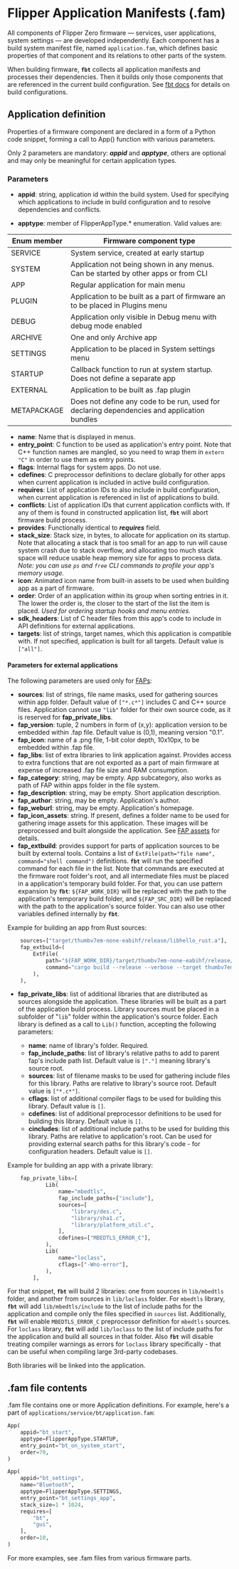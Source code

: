 # Flipper Application Manifests (.fam)

All components of Flipper Zero firmware — services, user applications, system settings — are developed independently. Each component has a build system manifest file, named `application.fam`, which defines basic properties of that component and its relations to other parts of the system.

When building firmware, **`fbt`** collects all application manifests and processes their dependencies. Then it builds only those components that are referenced in the current build configuration. See [fbt docs](./fbt.md#firmware-application-set) for details on build configurations.

## Application definition

Properties of a firmware component are declared in a form of a Python code snippet, forming a call to App() function with various parameters. 

Only 2 parameters are mandatory: ***appid*** and ***apptype***, others are optional and may only be meaningful for certain application types.

### Parameters

* **appid**: string, application id within the build system. Used for specifying which applications to include in build configuration and to resolve dependencies and conflicts.

* **apptype**: member of FlipperAppType.* enumeration. Valid values are:

| Enum member  | Firmware component type  |
|--------------|--------------------------|
| SERVICE      | System service, created at early startup  |
| SYSTEM       | Application not being shown in any menus. Can be started by other apps or from CLI  |
| APP          | Regular application for main menu |
| PLUGIN       | Application to be built as a part of firmware an to be placed in Plugins menu |
| DEBUG        | Application only visible in Debug menu with debug mode enabled |
| ARCHIVE      | One and only Archive app |
| SETTINGS     | Application to be placed in System settings menu |
| STARTUP      | Callback function to run at system startup. Does not define a separate app |
| EXTERNAL     | Application to be built as .fap plugin |
| METAPACKAGE  | Does not define any code to be run, used for declaring dependencies and application bundles |

* **name**: Name that is displayed in menus.
* **entry_point**: C function to be used as application's entry point. Note that C++ function names are mangled, so you need to wrap them in `extern "C"` in order to use them as entry points.
* **flags**: Internal flags for system apps. Do not use.
* **cdefines**: C preprocessor definitions to declare globally for other apps when current application is included in active build configuration.
* **requires**: List of application IDs to also include in build configuration, when current application is referenced in list of applications to build.
* **conflicts**: List of application IDs that current application conflicts with. If any of them is found in constructed application list, **`fbt`** will abort firmware build process.
* **provides**: Functionally identical to ***requires*** field.
* **stack_size**: Stack size, in bytes, to allocate for application on its startup. Note that allocating a stack that is too small for an app to run will cause system crash due to stack overflow, and allocating too much stack space will reduce usable heap memory size for apps to process data. *Note: you can use `ps` and `free` CLI commands to profile your app's memory usage.*
* **icon**: Animated icon name from built-in assets to be used when building app as a part of firmware.
* **order**: Order of an application within its group when sorting entries in it. The lower the order is, the closer to the start of the list the item is placed. *Used for ordering startup hooks and menu entries.* 
* **sdk_headers**: List of C header files from this app's code to include in API definitions for external applications.
* **targets**: list of strings, target names, which this application is compatible with. If not specified, application is built for all targets. Default value is `["all"]`.


#### Parameters for external applications

The following parameters are used only for [FAPs](./AppsOnSDCard.md):

* **sources**: list of strings, file name masks, used for gathering sources within app folder. Default value of `["*.c*"]` includes C and C++ source files. Application cannot use `"lib"` folder for their own source code, as it is reserved for **fap_private_libs**.
* **fap_version**: tuple, 2 numbers in form of (x,y): application version to be embedded within .fap file. Default value is (0,1), meaning version "0.1".
* **fap_icon**: name of a .png file, 1-bit color depth, 10x10px, to be embedded within .fap file.
* **fap_libs**: list of extra libraries to link application against. Provides access to extra functions that are not exported as a part of main firmware at expense of increased .fap file size and RAM consumption.
* **fap_category**: string, may be empty. App subcategory, also works as path of FAP within apps folder in the file system.
* **fap_description**: string, may be empty. Short application description.
* **fap_author**: string, may be empty. Application's author.
* **fap_weburl**: string, may be empty. Application's homepage.
* **fap_icon_assets**: string. If present, defines a folder name to be used for gathering image assets for this application. These images will be preprocessed and built alongside the application. See [FAP assets](./AppsOnSDCard.md#fap-assets) for details.
* **fap_extbuild**: provides support for parts of application sources to be built by external tools. Contains a list of `ExtFile(path="file name", command="shell command")` definitions. **`fbt`** will run the specified command for each file in the list.
Note that commands are executed at the firmware root folder's root, and all intermediate files must be placed in a application's temporary build folder. For that, you can use pattern expansion by **`fbt`**: `${FAP_WORK_DIR}` will be replaced with the path to the application's temporary build folder, and `${FAP_SRC_DIR}` will be replaced with the path to the application's source folder. You can also use other variables defined internally by **`fbt`**. 

Example for building an app from Rust sources:

```python
    sources=["target/thumbv7em-none-eabihf/release/libhello_rust.a"],
    fap_extbuild=(
        ExtFile(
            path="${FAP_WORK_DIR}/target/thumbv7em-none-eabihf/release/libhello_rust.a",
            command="cargo build --release --verbose --target thumbv7em-none-eabihf --target-dir ${FAP_WORK_DIR}/target --manifest-path ${FAP_SRC_DIR}/Cargo.toml",
        ),
    ),
```

* **fap_private_libs**: list of additional libraries that are distributed as sources alongside the application. These libraries will be built as a part of the application build process. 
Library sources must be placed in a subfolder of "`lib`" folder within the application's source folder.
Each library is defined as a call to `Lib()` function, accepting the following parameters:

    - **name**: name of library's folder. Required.
    - **fap_include_paths**: list of library's relative paths to add to parent fap's include path list. Default value is `["."]` meaning  library's source root.
    - **sources**: list of filename masks to be used for gathering include files for this library. Paths are relative to library's source root. Default value is `["*.c*"]`.
    - **cflags**: list of additional compiler flags to be used for building this library. Default value is `[]`.
    - **cdefines**: list of additional preprocessor definitions to be used for building this library. Default value is `[]`.
    - **cincludes**: list of additional include paths to be used for building this library. Paths are relative to application's root. Can be used for providing external search paths for this library's code - for configuration headers. Default value is `[]`.

Example for building an app with a private library:

```python
    fap_private_libs=[
            Lib(
                name="mbedtls",
                fap_include_paths=["include"],
                sources=[
                    "library/des.c",
                    "library/sha1.c",
                    "library/platform_util.c",
                ],
                cdefines=["MBEDTLS_ERROR_C"],
            ),
            Lib(
                name="loclass",
                cflags=["-Wno-error"],
            ),
        ],
```

For that snippet, **`fbt`** will build 2 libraries: one from sources in `lib/mbedtls` folder, and another from sources in `lib/loclass` folder. For `mbedtls` library, **`fbt`** will add `lib/mbedtls/include` to the list of include paths for the application and compile only the files specified in `sources` list. Additionally, **`fbt`** will enable `MBEDTLS_ERROR_C` preprocessor definition for `mbedtls` sources. 
For `loclass` library, **`fbt`** will add `lib/loclass` to the list of include paths for the application and build all sources in that folder. Also **`fbt`** will disable treating compiler warnings as errors for `loclass` library specifically - that can be useful when compiling large 3rd-party codebases.

Both libraries will be linked into the application.


## .fam file contents

.fam file contains one or more Application definitions. For example, here's a part of `applications/service/bt/application.fam`:

```python
App(
    appid="bt_start",
    apptype=FlipperAppType.STARTUP,
    entry_point="bt_on_system_start",
    order=70,
)

App(
    appid="bt_settings",
    name="Bluetooth",
    apptype=FlipperAppType.SETTINGS,
    entry_point="bt_settings_app",
    stack_size=1 * 1024,
    requires=[
        "bt",
        "gui",
    ],
    order=10,
)
```

For more examples, see .fam files from various firmware parts.
